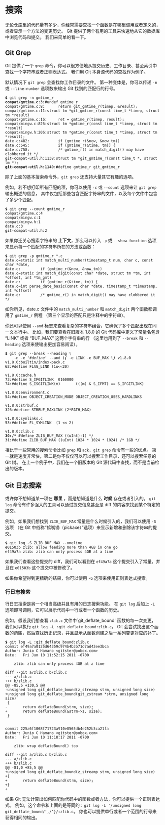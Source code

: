 

# 搜索

<p>无论仓库里的代码量有多少，你经常需要查找一个函数是在哪里调用或者定义的，或者显示一个方法的变更历史。
Git 提供了两个有用的工具来快速地从它的数据库中浏览代码和提交。
我们来简单的看一下。</p>


## Git Grep

<p>Git 提供了一个 <code class="literal">grep</code> 命令，你可以很方便地从提交历史、工作目录、甚至索引中查找一个字符串或者正则表达式。
我们用 Git 本身源代码的查找作为例子。</p>
<p>默认情况下 <code class="literal">git grep</code> 会查找你工作目录的文件。
第一种变体是，你可以传递 <code class="literal">-n</code> 或 <code class="literal">--line-number</code> 选项数来输出 Git 找到的匹配行的行号。</p>

<pre class="language-bash"><code><span style="font-weight: bold">$</span> git grep -n gmtime_r
<span style="font-weight: bold">compat/gmtime.c:3:#</span>undef gmtime_r
compat/gmtime.c:8:      return git_gmtime_r(timep, &amp;result);
compat/gmtime.c:11:struct tm *git_gmtime_r(const time_t *timep, struct tm *result)
compat/gmtime.c:16:     ret = gmtime_r(timep, result);
compat/mingw.c:826:struct tm *gmtime_r(const time_t *timep, struct tm *result)
compat/mingw.h:206:struct tm *gmtime_r(const time_t *timep, struct tm *result);
date.c:482:             if (gmtime_r(&amp;now, &amp;now_tm))
date.c:545:             if (gmtime_r(&amp;time, tm)) {
date.c:758:             /* gmtime_r() in match_digit() may have clobbered it */
git-compat-util.h:1138:struct tm *git_gmtime_r(const time_t *, struct tm *);
<span style="font-weight: bold">git-compat-util.h:1140:#</span>define gmtime_r git_gmtime_r</code></pre>
<p>除了上面的基本搜索命令外，<code class="literal">git grep</code> 还支持大量其它有趣的选项。</p>
<p>例如，若不想打印所有匹配的项，你可以使用 <code class="literal">-c</code> 或 <code class="literal">--count</code> 选项来让 <code class="literal">git grep</code> 输出概述的信息，
其中仅包括那些包含匹配字符串的文件，以及每个文件中包含了多少个匹配。</p>

<pre class="language-bash"><code><span style="font-weight: bold">$</span> git grep --count gmtime_r
compat/gmtime.c:4
compat/mingw.c:1
compat/mingw.h:1
date.c:3
git-compat-util.h:2</code></pre>
<p>如果你还关心搜索字符串的 <strong>上下文</strong>，那么可以传入 <code class="literal">-p</code> 或 <code class="literal">--show-function</code>
选项来显示每一个匹配的字符串所在的方法或函数：</p>

<pre class="language-bash"><code><span style="font-weight: bold">$</span> git grep -p gmtime_r *.c
date.c=static int match_multi_number(timestamp_t num, char c, const char *date,
date.c:         if (gmtime_r(&amp;now, &amp;now_tm))
date.c=static int match_digit(const char *date, struct tm *tm, int *offset, int *tm_gmt)
date.c:         if (gmtime_r(&amp;time, tm)) {
date.c=int parse_date_basic(const char *date, timestamp_t *timestamp, int *offset)
date.c:         /* gmtime_r() in match_digit() may have clobbered it */</code></pre>
<p>如你所见，date.c 文件中的 <code class="literal">match_multi_number</code> 和 <code class="literal">match_digit</code> 两个函数都调用了 <code class="literal">gmtime_r</code> 例程
（第三个显示的匹配只是注释中的字符串）。</p>
<p>你还可以使用 <code class="literal">--and</code> 标志来查看复杂的字符串组合，它确保了多个匹配出现在同一文本行中。
比如，我们要查看在旧版本 1.8.0 的 Git 代码库中定义了常量名包含 “LINK” 或者 “BUF_MAX” 这两个字符串的行
（这里也用到了 <code class="literal">--break</code> 和 <code class="literal">--heading</code> 选项来使输出更加容易阅读）。</p>

<pre class="language-bash"><code><span style="font-weight: bold">$</span> git grep --break --heading <span style="font-weight: bold; font-style: italic">\</span>
    -n -e <span style="font-style: italic">&#39;#define&#39;</span> --and <span style="font-weight: bold; font-style: italic">\(</span> -e LINK -e BUF_MAX <span style="font-weight: bold; font-style: italic">\)</span> v1.8.0
v1.8.0:builtin/index-pack.c
62:#define FLAG_LINK (1u&lt;&lt;20)

v1.8.0:cache.h
73:#define S_IFGITLINK  0160000
74:#define S_ISGITLINK(m)       (((m) &amp; S_IFMT) == S_IFGITLINK)

v1.8.0:environment.c
54:#define OBJECT_CREATION_MODE OBJECT_CREATION_USES_HARDLINKS

v1.8.0:strbuf.c
326:#define STRBUF_MAXLINK (2*PATH_MAX)

v1.8.0:symlinks.c
53:#define FL_SYMLINK  (1 &lt;&lt; 2)

v1.8.0:zlib.c
<span style="font-weight: bold">30:/* #</span>define ZLIB_BUF_MAX ((uInt)-1) */
31:#define ZLIB_BUF_MAX ((uInt) 1024 * 1024 * 1024) /* 1GB */</code></pre>
<p>相比于一些常用的搜索命令比如 <code class="literal">grep</code> 和 <code class="literal">ack</code>，<code class="literal">git grep</code> 命令有一些的优点。
第一就是速度非常快，第二是你不仅仅可以可以搜索工作目录，还可以搜索任意的 Git 树。
在上一个例子中，我们在一个旧版本的 Git 源代码中查找，而不是当前检出的版本。</p>



## Git 日志搜索

<p>或许你不想知道某一项在 <strong>哪里</strong> ，而是想知道是什么 <strong>时候</strong> 存在或者引入的。
<code class="literal">git log</code> 命令有许多强大的工具可以通过提交信息甚至是 diff 的内容来找到某个特定的提交。</p>
<p>例如，如果我们想找到 <code class="literal">ZLIB_BUF_MAX</code> 常量是什么时候引入的，我们可以使用 <code class="literal">-S</code> 选项
（在 Git 中俗称“鹤嘴锄（pickaxe）”选项）来显示新增和删除该字符串的提交。</p>

<pre class="language-bash"><code><span style="font-weight: bold">$</span> git log -S ZLIB_BUF_MAX --oneline
e01503b zlib: allow feeding more than 4GB in one go
ef49a7a zlib: zlib can only process 4GB at a time</code></pre>
<p>如果我们查看这些提交的 diff，我们可以看到在 <code class="literal">ef49a7a</code> 这个提交引入了常量，并且在 <code class="literal">e01503b</code> 这个提交中被修改了。</p>
<p>如果你希望得到更精确的结果，你可以使用 <code class="literal">-G</code> 选项来使用正则表达式搜索。</p>


### 行日志搜索

<p>行日志搜索是另一个相当高级并且有用的日志搜索功能。
在 <code class="literal">git log</code> 后加上 <code class="literal">-L</code> 选项即可调用，它可以展示代码中一行或者一个函数的历史。</p>
<p>例如，假设我们想查看 <code class="literal">zlib.c</code> 文件中`git_deflate_bound` 函数的每一次变更，
我们可以执行 <code class="literal">git log -L :git_deflate_bound:zlib.c</code>。
Git 会尝试找出这个函数的范围，然后查找历史记录，并且显示从函数创建之后一系列变更对应的补丁。</p>

<pre class="language-bash"><code><span style="font-weight: bold">$</span> git log -L :git_deflate_bound:zlib.c
commit ef49a7a0126d64359c974b4b3b71d7ad42ee3bca
Author: Junio C Hamano &lt;gitster@pobox.com&gt;
Date:   Fri Jun 10 11:52:15 2011 -0700

    zlib: zlib can only process 4GB at a time

diff --git a/zlib.c b/zlib.c
--- a/zlib.c
+++ b/zlib.c
@@ -85,5 +130,5 @@
-unsigned long git_deflate_bound(z_streamp strm, unsigned long size)
+unsigned long git_deflate_bound(git_zstream *strm, unsigned long size)
 {
-       return deflateBound(strm, size);
+       return deflateBound(&amp;strm-&gt;z, size);
 }


commit 225a6f1068f71723a910e8565db4e252b3ca21fa
Author: Junio C Hamano &lt;gitster@pobox.com&gt;
Date:   Fri Jun 10 11:18:17 2011 -0700

    zlib: wrap deflateBound() too

diff --git a/zlib.c b/zlib.c
--- a/zlib.c
+++ b/zlib.c
@@ -81,0 +85,5 @@
+unsigned long git_deflate_bound(z_streamp strm, unsigned long size)
+{
+       return deflateBound(strm, size);
+}
+</code></pre>
<p>如果 Git 无法计算出如何匹配你代码中的函数或者方法，你可以提供一个正则表达式。
例如，这个命令和上面的是等同的：<code class="literal">git log -L '/unsigned long git_deflate_bound/',/^}/:zlib.c</code>。
你也可以提供单行或者一个范围的行号来获得相同的输出。</p>


